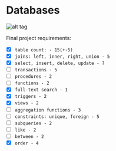 # Databases
![alt tag](diagram.jpg)

Final project requirements:

- [x] `table count: - 15(+-5)`
- [x] `joins: left, inner, right, union - 5`
- [x] `select, insert, delete, update - ?`
- [ ] `transactions - 5 `
- [ ] `procedures - 2`
- [ ] `functions - 2`
- [x] `full-text search - 1`
- [x] `triggers - 2`
- [x] `views - 2`
- [ ] `aggregation functions - 3`
- [ ] `constraints: unique, foreign - 5`
- [ ] `subqueries - 2`
- [ ] `like - 2`
- [ ] `between - 2`
- [x] `order - 4`
